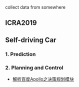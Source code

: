 collect data from somewhere

## ICRA2019

## Self-driving Car

### 1. Prediction

### 2. Planning and Control

- [解析百度Apollo之决策规划模块](https://paul.pub/apollo-planning/#id-publicroadplanner)

